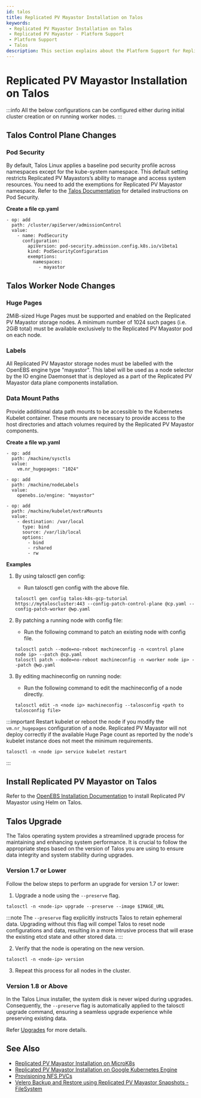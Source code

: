```yaml
---
id: talos
title: Replicated PV Mayastor Installation on Talos
keywords:
 - Replicated PV Mayastor Installation on Talos
 - Replicated PV Mayastor - Platform Support
 - Platform Support
 - Talos
description: This section explains about the Platform Support for Replicated PV Mayastor.
---
```

# Replicated PV Mayastor Installation on Talos

:::info
All the below configurations can be configured either during initial cluster creation or on running worker nodes.
:::

## Talos Control Plane Changes

### Pod Security

By default, Talos Linux applies a baseline pod security profile across namespaces except for the kube-system namespace. This default setting restricts Replicated PV Mayastors’s ability to manage and access system resources. You need to add the exemptions for Replicated PV Mayastor namespace. Refer to the [Talos Documentation](https://www.talos.dev/v1.6/kubernetes-guides/configuration/pod-security/) for detailed instructions on Pod Security.

**Create a file cp.yaml**

```
- op: add
  path: /cluster/apiServer/admissionControl
  value:
    - name: PodSecurity
      configuration:
        apiVersion: pod-security.admission.config.k8s.io/v1beta1
        kind: PodSecurityConfiguration
        exemptions:
          namespaces:
            - mayastor
```

## Talos Worker Node Changes

### Huge Pages

2MiB-sized Huge Pages must be supported and enabled on the Replicated PV Mayastor storage nodes. A minimum number of 1024 such pages (i.e. 2GiB total) must be available exclusively to the Replicated PV Mayastor pod on each node.

### Labels

All Replicated PV Mayastor storage nodes must be labelled with the OpenEBS engine type "mayastor". This label will be used as a node selector by the IO engine Daemonset that is deployed as a part of the Replicated PV Mayastor data plane components installation.

### Data Mount Paths

Provide additional data path mounts to be accessible to the Kubernetes Kubelet container. These mounts are necessary to provide access to the host directories and attach volumes required by the Replicated PV Mayastor components.

**Create a file wp.yaml**

```
- op: add
  path: /machine/sysctls
  value:
    vm.nr_hugepages: "1024"

- op: add
  path: /machine/nodeLabels
  value:
    openebs.io/engine: "mayastor"

- op: add
  path: /machine/kubelet/extraMounts
  value:
    - destination: /var/local
      type: bind
      source: /var/lib/local
      options:
        - bind
        - rshared
        - rw
```

**Examples**

1. By using talosctl gen config:

    - Run talosctl gen config with the above file.

    ```
    talosctl gen config talos-k8s-gcp-tutorial https://mytaloscluster:443 --config-patch-control-plane @cp.yaml --config-patch-worker @wp.yaml
    ```

2. By patching a running node with config file:

    - Run the following command to patch an existing node with config file. 

    ```
    talosctl patch --mode=no-reboot machineconfig -n <control plane node ip> --patch @cp.yaml
    talosctl patch --mode=no-reboot machineconfig -n <worker node ip> --patch @wp.yaml
    ```

3. By editing machineconfig on running node:

    - Run the following command to edit the machineconfig of a node directly.

    ```
    talosctl edit -n <node ip> machineconfig --talosconfig <path to talosconfig file>
    ```

:::important
Restart kubelet or reboot the node if you modify the `vm.nr_hugepages` configuration of a node. Replicated PV Mayastor will not deploy correctly if the available Huge Page count as reported by the node's kubelet instance does not meet the minimum requirements.

```
talosctl -n <node ip> service kubelet restart
```
:::

## Install Replicated PV Mayastor on Talos

Refer to the [OpenEBS Installation Documentation](../../quickstart-guide/installation.md#installation-via-helm) to install Replicated PV Mayastor using Helm on Talos.

## Talos Upgrade

The Talos operating system provides a streamlined upgrade process for maintaining and enhancing system performance. It is crucial to follow the appropriate steps based on the version of Talos you are using to ensure data integrity and system stability during upgrades.

### Version 1.7 or Lower

Follow the below steps to perform an upgrade for version 1.7 or lower:

1. Upgrade a node using the `--preserve` flag.

```
talosctl -n <node-ip> upgrade --preserve --image $IMAGE_URL
```

:::note
The `--preserve` flag explicitly instructs Talos to retain ephemeral data. Upgrading without this flag will compel Talos to reset node configurations and data, resulting in a more intrusive process that will erase the existing etcd state and other stored data.
:::

2. Verify that the node is operating on the new version.

```
talosctl -n <node-ip> version
```

3. Repeat this process for all nodes in the cluster.

### Version 1.8 or Above

In the Talos Linux installer, the system disk is never wiped during upgrades. Consequently, the `--preserve` flag is automatically applied to the talosctl upgrade command, ensuring a seamless upgrade experience while preserving existing data.

Refer [Upgrades](https://www.talos.dev/v1.8/introduction/what-is-new/#upgrades) for more details.

## See Also

- [Replicated PV Mayastor Installation on MicroK8s](microkubernetes.md)
- [Replicated PV Mayastor Installation on Google Kubernetes Engine](gke.md)
- [Provisioning NFS PVCs](../read-write-many/nfspvc.md)
- [Velero Backup and Restore using Replicated PV Mayastor Snapshots - FileSystem](../backup-and-restore/velero-br-fs.md)